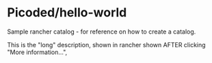 # Picoded/hello-world

Sample rancher catalog - for reference on how to create a catalog.

This is the "long" description, shown in rancher shown AFTER clicking "More information...",
